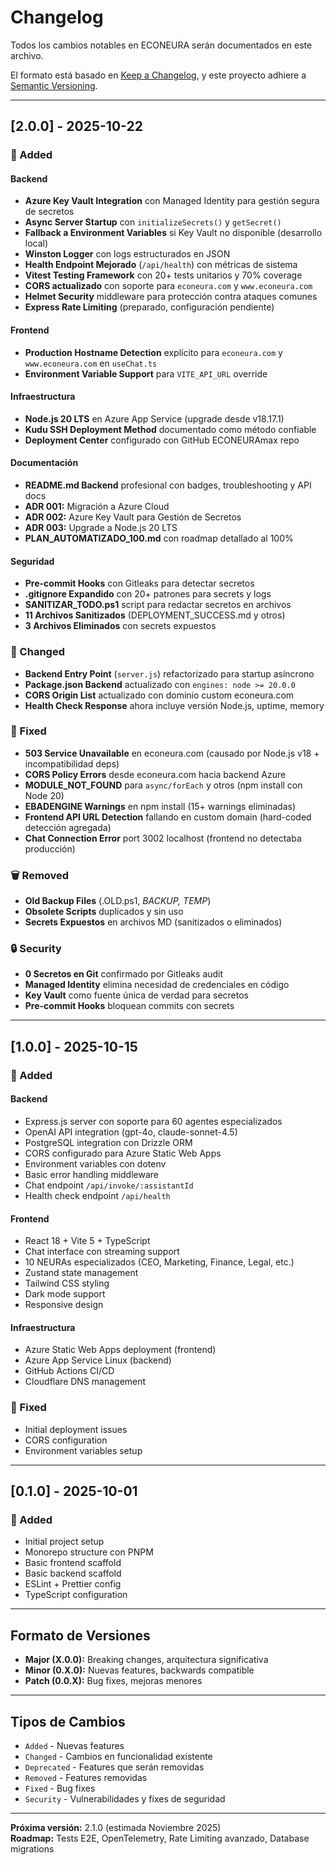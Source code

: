 # Changelog

Todos los cambios notables en ECONEURA serán documentados en este archivo.

El formato está basado en [Keep a Changelog](https://keepachangelog.com/es-ES/1.0.0/),
y este proyecto adhiere a [Semantic Versioning](https://semver.org/spec/v2.0.0.html).

---

## [2.0.0] - 2025-10-22

### 🚀 Added

#### Backend
- **Azure Key Vault Integration** con Managed Identity para gestión segura de secretos
- **Async Server Startup** con `initializeSecrets()` y `getSecret()`
- **Fallback a Environment Variables** si Key Vault no disponible (desarrollo local)
- **Winston Logger** con logs estructurados en JSON
- **Health Endpoint Mejorado** (`/api/health`) con métricas de sistema
- **Vitest Testing Framework** con 20+ tests unitarios y 70% coverage
- **CORS actualizado** con soporte para `econeura.com` y `www.econeura.com`
- **Helmet Security** middleware para protección contra ataques comunes
- **Express Rate Limiting** (preparado, configuración pendiente)

#### Frontend
- **Production Hostname Detection** explícito para `econeura.com` y `www.econeura.com` en `useChat.ts`
- **Environment Variable Support** para `VITE_API_URL` override

#### Infraestructura
- **Node.js 20 LTS** en Azure App Service (upgrade desde v18.17.1)
- **Kudu SSH Deployment Method** documentado como método confiable
- **Deployment Center** configurado con GitHub ECONEURAmax repo

#### Documentación
- **README.md Backend** profesional con badges, troubleshooting y API docs
- **ADR 001:** Migración a Azure Cloud
- **ADR 002:** Azure Key Vault para Gestión de Secretos
- **ADR 003:** Upgrade a Node.js 20 LTS
- **PLAN_AUTOMATIZADO_100.md** con roadmap detallado al 100%

#### Seguridad
- **Pre-commit Hooks** con Gitleaks para detectar secretos
- **.gitignore Expandido** con 20+ patrones para secrets y logs
- **SANITIZAR_TODO.ps1** script para redactar secretos en archivos
- **11 Archivos Sanitizados** (DEPLOYMENT_SUCCESS.md y otros)
- **3 Archivos Eliminados** con secrets expuestos

### 🔧 Changed
- **Backend Entry Point** (`server.js`) refactorizado para startup asíncrono
- **Package.json Backend** actualizado con `engines: node >= 20.0.0`
- **CORS Origin List** actualizado con dominio custom econeura.com
- **Health Check Response** ahora incluye versión Node.js, uptime, memory

### 🐛 Fixed
- **503 Service Unavailable** en econeura.com (causado por Node.js v18 + incompatibilidad deps)
- **CORS Policy Errors** desde econeura.com hacia backend Azure
- **MODULE_NOT_FOUND** para `async/forEach` y otros (npm install con Node 20)
- **EBADENGINE Warnings** en npm install (15+ warnings eliminadas)
- **Frontend API URL Detection** fallando en custom domain (hard-coded detección agregada)
- **Chat Connection Error** port 3002 localhost (frontend no detectaba producción)

### 🗑️ Removed
- **Old Backup Files** (.OLD.ps1, _BACKUP_*, _TEMP_*)
- **Obsolete Scripts** duplicados y sin uso
- **Secrets Expuestos** en archivos MD (sanitizados o eliminados)

### 🔒 Security
- **0 Secretos en Git** confirmado por Gitleaks audit
- **Managed Identity** elimina necesidad de credenciales en código
- **Key Vault** como fuente única de verdad para secretos
- **Pre-commit Hooks** bloquean commits con secrets

---

## [1.0.0] - 2025-10-15

### 🚀 Added

#### Backend
- Express.js server con soporte para 60 agentes especializados
- OpenAI API integration (gpt-4o, claude-sonnet-4.5)
- PostgreSQL integration con Drizzle ORM
- CORS configurado para Azure Static Web Apps
- Environment variables con dotenv
- Basic error handling middleware
- Chat endpoint `/api/invoke/:assistantId`
- Health check endpoint `/api/health`

#### Frontend
- React 18 + Vite 5 + TypeScript
- Chat interface con streaming support
- 10 NEURAs especializados (CEO, Marketing, Finance, Legal, etc.)
- Zustand state management
- Tailwind CSS styling
- Dark mode support
- Responsive design

#### Infraestructura
- Azure Static Web Apps deployment (frontend)
- Azure App Service Linux (backend)
- GitHub Actions CI/CD
- Cloudflare DNS management

### 🐛 Fixed
- Initial deployment issues
- CORS configuration
- Environment variables setup

---

## [0.1.0] - 2025-10-01

### 🚀 Added
- Initial project setup
- Monorepo structure con PNPM
- Basic frontend scaffold
- Basic backend scaffold
- ESLint + Prettier config
- TypeScript configuration

---

## Formato de Versiones

- **Major (X.0.0):** Breaking changes, arquitectura significativa
- **Minor (0.X.0):** Nuevas features, backwards compatible
- **Patch (0.0.X):** Bug fixes, mejoras menores

---

## Tipos de Cambios

- `Added` - Nuevas features
- `Changed` - Cambios en funcionalidad existente
- `Deprecated` - Features que serán removidas
- `Removed` - Features removidas
- `Fixed` - Bug fixes
- `Security` - Vulnerabilidades y fixes de seguridad

---

**Próxima versión:** 2.1.0 (estimada Noviembre 2025)  
**Roadmap:** Tests E2E, OpenTelemetry, Rate Limiting avanzado, Database migrations
